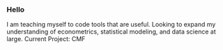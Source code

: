 ### Hello


I am teaching myself to code tools that are useful. Looking to expand my understanding of econometrics, statistical modeling, and data science at large. Current Project: CMF
